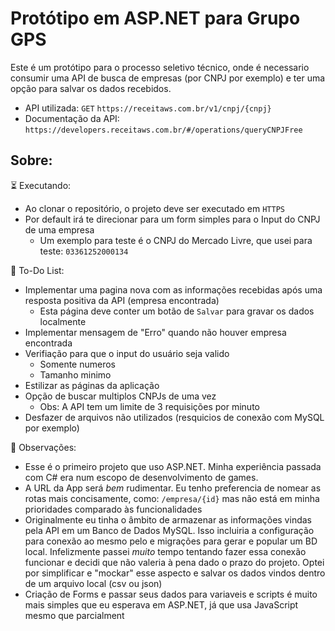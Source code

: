# Protótipo em ASP.NET para Grupo GPS
Este é um protótipo para o processo seletivo técnico, onde é necessario consumir uma API de busca de empresas (por CNPJ por exemplo) e ter uma opção para salvar os dados recebidos.

- API utilizada: `GET` `https://receitaws.com.br/v1/cnpj/{cnpj}`
- Documentação da API: `https://developers.receitaws.com.br/#/operations/queryCNPJFree`

## Sobre:

⏳ Executando:
  - Ao clonar o repositório, o projeto deve ser executado em `HTTPS`
  - Por default irá te direcionar para um form simples para o Input do CNPJ de uma empresa
    - Um exemplo para teste é o CNPJ do Mercado Livre, que usei para teste: `03361252000134`

📃 To-Do List:
  - Implementar uma pagina nova com as informações recebidas após uma resposta positiva da API (empresa encontrada)
    - Esta página deve conter um botão de `Salvar` para gravar os dados localmente
  - Implementar mensagem de "Erro" quando não houver empresa encontrada
  - Verifiação para que o input do usuário seja valido
    - Somente numeros
    - Tamanho minimo
  - Estilizar as páginas da aplicação
  - Opção de buscar multiplos CNPJs de uma vez
    - Obs: A API tem um limite de 3 requisições por minuto
  - Desfazer de arquivos não utilizados (resquicios de conexão com MySQL por exemplo)

📌 Observações:
  - Esse é o primeiro projeto que uso ASP.NET. Minha experiência passada com C# era num escopo de desenvolvimento de games.
  - A URL da App será *bem* rudimentar. Eu tenho preferencia de nomear as rotas mais concisamente, como: `/empresa/{id}` mas não está em minha prioridades comparado às funcionalidades
  - Originalmente eu tinha o âmbito de armazenar as informações vindas pela API em um Banco de Dados MySQL. Isso incluiria a configuração para conexão ao mesmo pelo e migrações para gerar e popular um BD local. Infelizmente passei *muito* tempo tentando fazer essa conexão funcionar e decidi que não valeria à pena dado o prazo do projeto. Optei por simplificar e "mockar" esse aspecto e salvar os dados vindos dentro de um arquivo local (csv ou json)
  - Criação de Forms e passar seus dados para variaveis e scripts é muito mais simples que eu esperava em ASP.NET, já que usa JavaScript mesmo que parcialment
  
